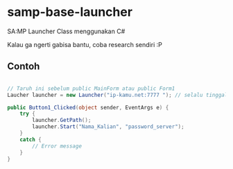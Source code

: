 # samp-base-launcher
SA:MP Launcher Class menggunakan C#

Kalau ga ngerti gabisa bantu, coba research sendiri :P

## Contoh

```c#

// Taruh ini sebelum public MainForm atau public Form1
Laucher launcher = new Launcher("ip-kamu.net:7777 "); // selalu tinggalkan spasi paling ujung

public Button1_Clicked(object sender, EventArgs e) {
    try {
        launcher.GetPath();
        launcher.Start("Nama_Kalian", "password_server");
    }
    catch {
        // Error message
    }
}

```
